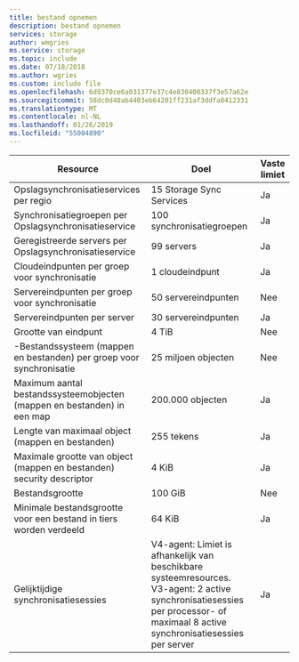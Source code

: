 ```yaml
---
title: bestand opnemen
description: bestand opnemen
services: storage
author: wmgries
ms.service: storage
ms.topic: include
ms.date: 07/18/2018
ms.author: wgries
ms.custom: include file
ms.openlocfilehash: 6d9370ce6a031377e37c4e830400337f3e57a62e
ms.sourcegitcommit: 58dc0d48ab4403eb64201ff231af3ddfa8412331
ms.translationtype: MT
ms.contentlocale: nl-NL
ms.lasthandoff: 01/26/2019
ms.locfileid: "55084890"
---
```

| Resource | Doel | Vaste limiet |
|----------|--------------|------------|
| Opslagsynchronisatieservices per regio | 15 Storage Sync Services | Ja |
| Synchronisatiegroepen per Opslagsynchronisatieservice | 100 synchronisatiegroepen | Ja |
| Geregistreerde servers per Opslagsynchronisatieservice | 99 servers | Ja |
| Cloudeindpunten per groep voor synchronisatie | 1 cloudeindpunt | Ja |
| Servereindpunten per groep voor synchronisatie | 50 servereindpunten | Nee |
| Servereindpunten per server | 30 servereindpunten | Ja |
| Grootte van eindpunt | 4 TiB | Nee |
| -Bestandssysteem (mappen en bestanden) per groep voor synchronisatie | 25 miljoen objecten | Nee |
| Maximum aantal bestandssysteemobjecten (mappen en bestanden) in een map | 200.000 objecten | Ja |
| Lengte van maximaal object (mappen en bestanden) | 255 tekens | Ja |
| Maximale grootte van object (mappen en bestanden) security descriptor | 4 KiB | Ja |
| Bestandsgrootte | 100 GiB | Nee |
| Minimale bestandsgrootte voor een bestand in tiers worden verdeeld | 64 KiB | Ja |
| Gelijktijdige synchronisatiesessies | V4-agent: Limiet is afhankelijk van beschikbare systeemresources. <BR> V3-agent: 2 active synchronisatiesessies per processor- of maximaal 8 active synchronisatiesessies per server | Ja
